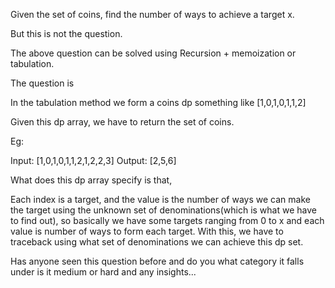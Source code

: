 Given the set of coins, find the number of ways to achieve a target x.

But this is not the question.

The above question can be solved using Recursion + memoization or tabulation.

The question is

In the tabulation method we form a coins dp something like [1,0,1,0,1,1,2]

Given this dp array, we have to return the set of coins.

Eg:

Input: [1,0,1,0,1,1,2,1,2,2,3] Output: [2,5,6]

What does this dp array specify is that,

Each index is a target, and the value is the number of ways we can make the target using the unknown set of denominations(which is what we have to find out), so basically we have some targets ranging from 0 to x and each value is number of ways to form each target. With this, we have to traceback using what set of denominations we can achieve this dp set.

Has anyone seen this question before and do you what category it falls under is it medium or hard and any insights...
